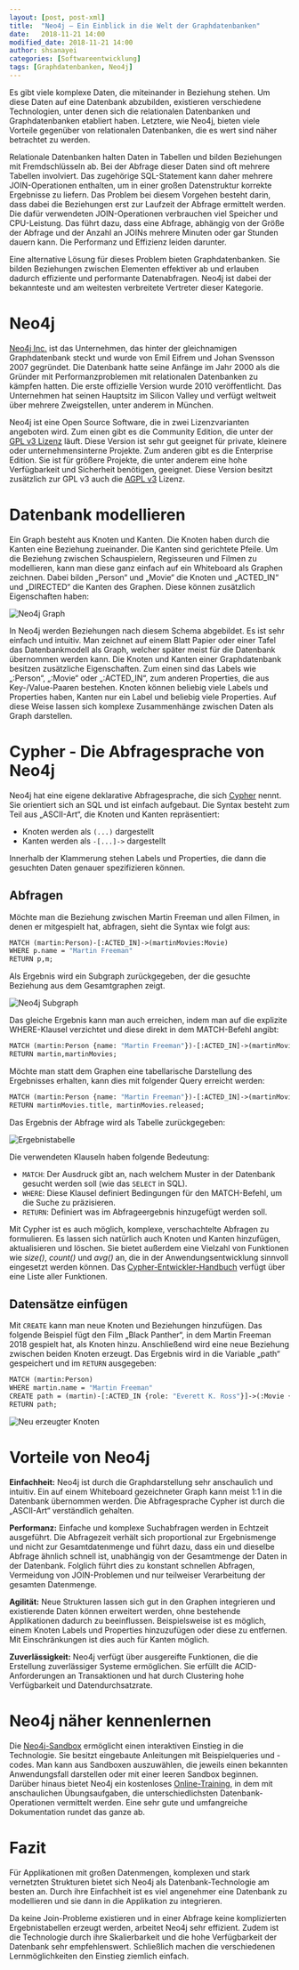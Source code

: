 ```yaml
---
layout: [post, post-xml]              
title:  "Neo4j – Ein Einblick in die Welt der Graphdatenbanken"        
date:   2018-11-21 14:00 
modified_date: 2018-11-21 14:00                        
author: shsanayei                     
categories: [Softwareentwicklung]             
tags: [Graphdatenbanken, Neo4j]
---
```

Es gibt viele komplexe Daten, die miteinander in Beziehung stehen. 
Um diese Daten auf eine Datenbank abzubilden, existieren verschiedene Technologien, unter denen sich die relationalen Datenbanken und Graphdatenbanken etabliert haben.
Letztere, wie Neo4j, bieten viele Vorteile gegenüber von relationalen Datenbanken, die es wert sind näher betrachtet zu werden.

Relationale Datenbanken halten Daten in Tabellen und bilden Beziehungen mit Fremdschlüsseln ab. 
Bei der Abfrage dieser Daten sind oft mehrere Tabellen involviert. 
Das zugehörige SQL-Statement kann daher mehrere JOIN-Operationen enthalten, um in einer großen Datenstruktur korrekte Ergebnisse zu liefern. 
Das Problem bei diesem Vorgehen besteht darin, dass dabei die Beziehungen erst zur Laufzeit der Abfrage ermittelt werden. 
Die dafür verwendeten JOIN-Operationen verbrauchen viel Speicher und CPU-Leistung. 
Das führt dazu, dass eine Abfrage, abhängig von der Größe der Abfrage und der Anzahl an JOINs mehrere Minuten oder gar Stunden dauern kann. 
Die Performanz und Effizienz leiden darunter. 

Eine alternative Lösung für dieses Problem bieten Graphdatenbanken. 
Sie bilden Beziehungen zwischen Elementen effektiver ab und erlauben dadurch effiziente und performante Datenabfragen. Neo4j ist dabei der bekannteste und am weitesten verbreitete Vertreter dieser Kategorie.

# Neo4j
[Neo4j Inc.](https://neo4j.com) ist das Unternehmen, das hinter der gleichnamigen Graphdatenbank steckt und wurde von Emil Eifrem und Johan Svensson 2007 gegründet. 
Die Datenbank hatte seine Anfänge im Jahr 2000 als die Gründer mit Performanzproblemen mit relationalen Datenbanken zu kämpfen hatten. 
Die erste offizielle Version wurde 2010 veröffentlicht. 
Das Unternehmen hat seinen Hauptsitz im Silicon Valley und verfügt weltweit über mehrere Zweigstellen, unter anderem in München. 

Neo4j ist eine Open Source Software, die in zwei Lizenzvarianten angeboten wird. Zum einen gibt es die Community Edition, die unter der [GPL v3 Lizenz](http://www.gnu.org/licenses/quick-guide-gplv3.html) läuft. 
Diese Version ist sehr gut geeignet für private, kleinere oder unternehmensinterne Projekte. 
Zum anderen gibt es die Enterprise Edition. Sie ist für größere Projekte, die unter anderem eine hohe Verfügbarkeit und Sicherheit benötigen, geeignet. 
Diese Version besitzt zusätzlich zur GPL v3 auch die [AGPL v3](https://www.gnu.org/licenses/agpl-3.0.en.html) Lizenz.

# Datenbank modellieren
Ein Graph besteht aus Knoten und Kanten. 
Die Knoten haben durch die Kanten eine Beziehung zueinander. 
Die Kanten sind gerichtete Pfeile. Um die Beziehung zwischen Schauspielern, Regisseuren und Filmen zu modellieren, kann man diese ganz einfach auf ein Whiteboard als Graphen zeichnen. 
Dabei bilden „Person“ und „Movie“ die Knoten und „ACTED_IN“ und „DIRECTED“ die Kanten des Graphen. 
Diese können zusätzlich Eigenschaften haben:

![Neo4j Graph](/assets/images/posts/neo4j-ein-einblick-in-die-welt-der-graphdatenbanken/1-neo4j-graph.png)

In Neo4j werden Beziehungen nach diesem Schema abgebildet. 
Es ist sehr einfach und intuitiv. Man zeichnet auf einem Blatt Papier oder einer Tafel das Datenbankmodell als Graph, welcher später meist für die Datenbank übernommen werden kann.
Die Knoten und Kanten einer Graphdatenbank besitzen zusätzliche Eigenschaften. 
Zum einen sind das Labels wie „:Person“,  „:Movie“ oder „:ACTED_IN“, zum anderen Properties, die aus Key-/Value-Paaren bestehen. Knoten können beliebig viele Labels und Properties haben, Kanten nur ein Label und beliebig viele Properties. 
Auf diese Weise lassen sich komplexe Zusammenhänge zwischen Daten als Graph darstellen.

# Cypher - Die Abfragesprache von Neo4j

Neo4j hat eine eigene deklarative Abfragesprache, die sich [Cypher](https://neo4j.com/docs/developer-manual/current/cypher/) nennt. 
Sie orientiert sich an SQL und ist einfach aufgebaut. 
Die Syntax besteht zum Teil aus „ASCII-Art“, die Knoten und Kanten repräsentiert: 
* Knoten werden als `(...)` dargestellt
* Kanten werden als `-[...]->` dargestellt

Innerhalb der Klammerung stehen Labels und Properties, die dann die gesuchten Daten genauer spezifizieren können.

## Abfragen
Möchte man die Beziehung zwischen Martin Freeman und allen Filmen, in denen er mitgespielt hat, abfragen, sieht die Syntax wie folgt aus:

```graphql
MATCH (martin:Person)-[:ACTED_IN]->(martinMovies:Movie)
WHERE p.name = "Martin Freeman"
RETURN p,m;
```

Als Ergebnis wird ein Subgraph zurückgegeben, der die gesuchte Beziehung aus dem Gesamtgraphen zeigt.

![Neo4j Subgraph](/assets/images/posts/neo4j-ein-einblick-in-die-welt-der-graphdatenbanken/2-neo4j-subgraph.png)
 
Das gleiche Ergebnis kann man auch erreichen, indem man auf die explizite WHERE-Klausel verzichtet und diese direkt in dem MATCH-Befehl angibt:

```graphql
MATCH (martin:Person {name: "Martin Freeman"})-[:ACTED_IN]->(martinMovies:Movie)
RETURN martin,martinMovies;
```

Möchte man statt dem Graphen eine tabellarische Darstellung des Ergebnisses erhalten, kann dies mit folgender Query erreicht werden:

```graphql
MATCH (martin:Person {name: "Martin Freeman"})-[:ACTED_IN]->(martinMovies:Movie)
RETURN martinMovies.title, martinMovies.released;
```

Das Ergebnis der Abfrage wird als Tabelle zurückgegeben:


![Ergebnistabelle](/assets/images/posts/neo4j-ein-einblick-in-die-welt-der-graphdatenbanken/query-result-table.png)             

Die verwendeten Klauseln haben folgende Bedeutung:

* `MATCH`: Der Ausdruck gibt an, nach welchem Muster in der Datenbank gesucht werden soll (wie das `SELECT` in SQL).
* `WHERE`: Diese Klausel definiert Bedingungen für den MATCH-Befehl, um die Suche zu präzisieren.
* `RETURN`: Definiert was im Abfrageergebnis hinzugefügt werden soll.

Mit Cypher ist es auch möglich, komplexe, verschachtelte Abfragen zu formulieren. 
Es lassen sich natürlich auch Knoten und Kanten hinzufügen, aktualisieren und löschen. 
Sie bietet außerdem eine Vielzahl von Funktionen wie *size()*, *count()* und *avg()* an, die in der Anwendungsentwicklung sinnvoll eingesetzt werden können.
Das [Cypher-Entwickler-Handbuch](https://neo4j.com/docs/developer-manual/current/cypher/functions/) verfügt über eine Liste aller Funktionen.

## Datensätze einfügen

Mit `CREATE` kann man neue Knoten und Beziehungen hinzufügen. 
Das folgende Beispiel fügt den Film „Black Panther“, in dem Martin Freeman 2018 gespielt hat, als Knoten hinzu. 
Anschließend wird eine neue Beziehung zwischen beiden Knoten erzeugt. 
Das Ergebnis wird in die Variable „path“ gespeichert und im `RETURN` ausgegeben:

```graphql
MATCH (martin:Person)
WHERE martin.name = "Martin Freeman"
CREATE path = (martin)-[:ACTED_IN {role: "Everett K. Ross"}]->(:Movie {title: "Black Panther", released: 2018})
RETURN path;
```

![Neu erzeugter Knoten](/assets/images/posts/neo4j-ein-einblick-in-die-welt-der-graphdatenbanken/3-create-node.png)

# Vorteile von Neo4j
**Einfachheit:** Neo4j ist durch die Graphdarstellung sehr anschaulich und intuitiv. 
Ein auf einem Whiteboard gezeichneter Graph kann meist 1:1 in die Datenbank übernommen werden. 
Die Abfragesprache Cypher ist durch die „ASCII-Art“ verständlich gehalten. 

**Performanz:** Einfache und komplexe Suchabfragen werden in Echtzeit ausgeführt. 
Die Abfragezeit verhält sich proportional zur Ergebnismenge und nicht zur Gesamtdatenmenge und führt dazu, dass ein und dieselbe Abfrage ähnlich schnell ist, unabhängig von der Gesamtmenge der Daten in der Datenbank. Folglich führt dies zu konstant schnellen Abfragen, Vermeidung von JOIN-Problemen und nur teilweiser Verarbeitung der gesamten Datenmenge.

**Agilität:** Neue Strukturen lassen sich gut in den Graphen integrieren und existierende Daten können erweitert werden, ohne bestehende Applikationen dadurch zu beeinflussen. 
Beispielsweise ist es möglich, einem Knoten Labels und Properties hinzuzufügen oder diese zu entfernen. 
Mit Einschränkungen ist dies auch für Kanten möglich. 

**Zuverlässigkeit:** Neo4j verfügt über ausgereifte Funktionen, die die Erstellung zuverlässiger Systeme ermöglichen. 
Sie erfüllt die ACID-Anforderungen an Transaktionen und hat durch Clustering hohe Verfügbarkeit und Datendurchsatzrate.

# Neo4j näher kennenlernen
Die [Neo4j-Sandbox](https://neo4j.com/sandbox-v2/) ermöglicht einen interaktiven Einstieg in die Technologie. 
Sie besitzt eingebaute Anleitungen mit Beispielqueries und -codes. Man kann aus Sandboxen auszuwählen, die jeweils einen bekannten Anwendungsfall darstellen oder mit einer leeren Sandbox beginnen. 
Darüber hinaus bietet Neo4j ein kostenloses [Online-Training](https://neo4j.com/graphacademy/online-training/), in dem mit anschaulichen Übungsaufgaben, die unterschiedlichsten Datenbank-Operationen vermittelt werden. 
Eine sehr gute und umfangreiche Dokumentation rundet das ganze ab.

# Fazit
Für Applikationen mit großen Datenmengen, komplexen und stark vernetzten Strukturen bietet sich Neo4j als Datenbank-Technologie am besten an. 
Durch ihre Einfachheit ist es viel angenehmer eine Datenbank zu modellieren und sie dann in die Applikation zu integrieren. 

Da keine Join-Probleme existieren und in einer Abfrage keine komplizierten Ergebnistabellen erzeugt werden, arbeitet Neo4j sehr effizient. 
Zudem ist die Technologie durch ihre Skalierbarkeit und die hohe Verfügbarkeit der Datenbank sehr empfehlenswert. 
Schließlich machen die verschiedenen Lernmöglichkeiten den Einstieg ziemlich einfach.
